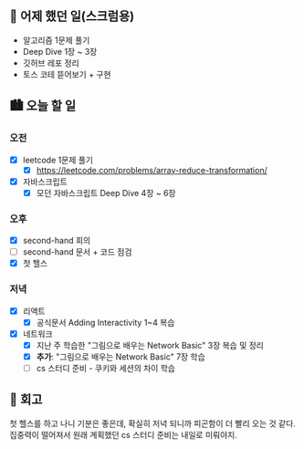 ## 🌃 어제 했던 일(스크럼용)

- 알고리즘 1문제 풀기
- Deep Dive 1장 ~ 3장
- 깃허브 레포 정리
- 토스 코테 뜯어보기 + 구현

## 🏙️ 오늘 할 일

### 오전

- [x] leetcode 1문제 풀기
  - [x] https://leetcode.com/problems/array-reduce-transformation/
- [x] 자바스크립트
  - [x] 모던 자바스크립트 Deep Dive 4장 ~ 6장

### 오후

- [x] second-hand 회의
- [ ] second-hand 문서 + 코드 점검
- [x] 첫 헬스

### 저녁

- [x] 리액트
  - [x] 공식문서 Adding Interactivity 1~4 복습
- [x] 네트워크
  - [x] 지난 주 학습한 "그림으로 배우는 Network Basic" 3장 복습 및 정리 
  - [x] **추가**: "그림으로 배우는 Network Basic" 7장 학습
  - [ ] cs 스터디 준비 - 쿠키와 세션의 차이 학습

## 🌆 회고

첫 헬스를 하고 나니 기분은 좋은데, 확실히 저녁 되니까 피곤함이 더 빨리 오는 것 같다. 집중력이 떨어져서 원래 계획했던 cs 스터디 준비는 내일로 미뤄야지.